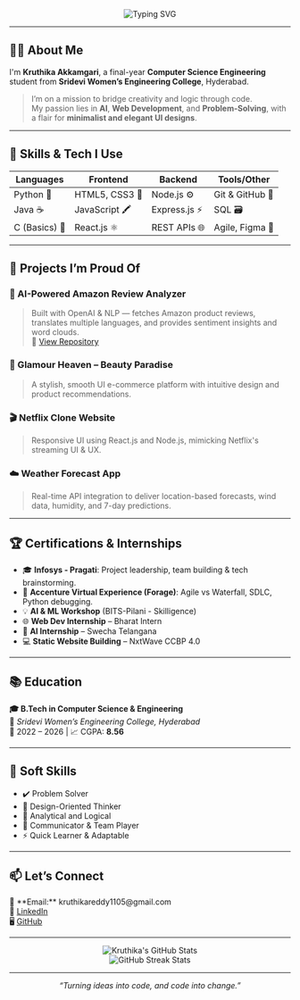 <!-- HEADER BANNER -->
<div align="center">
  <img src="https://readme-typing-svg.herokuapp.com?font=Fira+Code&duration=3000&pause=1000&center=true&vCenter=true&width=440&lines=Hi+%F0%9F%91%8B%2C+I'm+Kruthika+Akkamgari;Aspiring+AI+Developer+%F0%9F%A7%A0;Passionate+about+Tech+%F0%9F%92%BB;Let's+build+something+amazing!" alt="Typing SVG" />
</div>

---

## 👩‍💻 About Me

I'm **Kruthika Akkamgari**, a final-year **Computer Science Engineering** student from **Sridevi Women’s Engineering College**, Hyderabad.

> I’m on a mission to bridge creativity and logic through code.  
> My passion lies in **AI**, **Web Development**, and **Problem-Solving**, with a flair for **minimalist and elegant UI designs**.

---

## 🧠 Skills & Tech I Use

| Languages     | Frontend        | Backend          | Tools/Other       |
|---------------|------------------|------------------|--------------------|
| Python 🐍      | HTML5, CSS3 💅     | Node.js ⚙️        | Git & GitHub 🔧     |
| Java ☕        | JavaScript 🖍️      | Express.js ⚡      | SQL 🗃️              |
| C (Basics) 🧾  | React.js ⚛️       | REST APIs 🌐       | Agile, Figma 🎨     |

---

## 🚀 Projects I’m Proud Of

### 🧠 AI-Powered Amazon Review Analyzer  
> Built with OpenAI & NLP — fetches Amazon product reviews, translates multiple languages, and provides sentiment insights and word clouds.  
🔗 [View Repository](https://github.com/Kruthikakkamgari/Amazon-Sentiment-analysis)

### 💄 Glamour Heaven – Beauty Paradise  
> A stylish, smooth UI e-commerce platform with intuitive design and product recommendations.

### 🎬 Netflix Clone Website  
> Responsive UI using React.js and Node.js, mimicking Netflix's streaming UI & UX.

### ☁️ Weather Forecast App  
> Real-time API integration to deliver location-based forecasts, wind data, humidity, and 7-day predictions.

---

## 🏆 Certifications & Internships

- 🎓 **Infosys - Pragati**: Project leadership, team building & tech brainstorming.
- 🧪 **Accenture Virtual Experience (Forage)**: Agile vs Waterfall, SDLC, Python debugging.
- 💡 **AI & ML Workshop** (BITS-Pilani - Skilligence)
- 🌐 **Web Dev Internship** – Bharat Intern
- 🧠 **AI Internship** – Swecha Telangana
- 💻 **Static Website Building** – NxtWave CCBP 4.0

---

## 📚 Education

**🎓 B.Tech in Computer Science & Engineering**  
📍 *Sridevi Women’s Engineering College, Hyderabad*  
📆 2022 – 2026 | 📈 CGPA: **8.56**

---

## 🧩 Soft Skills

- ✔️ Problem Solver  
- 🎨 Design-Oriented Thinker  
- 🧠 Analytical and Logical  
- 💬 Communicator & Team Player  
- ⚡ Quick Learner & Adaptable

---

## 📫 Let’s Connect

<p align="left">
  📧 **Email:** kruthikareddy1105@gmail.com<br>
  💼 <a href="https://www.linkedin.com/in/kruthika-akkamgari">LinkedIn</a><br>
  🖥️ <a href="https://github.com/kruthikakkamgari">GitHub</a><br>
</p>

---

<div align="center">
  <img src="https://github-readme-stats.vercel.app/api?username=kruthikakkamgari&show_icons=true&theme=tokyonight&hide_border=true&count_private=true" alt="Kruthika's GitHub Stats" />
  <br>
  <img src="https://github-readme-streak-stats.herokuapp.com?user=kruthikakkamgari&theme=tokyonight&hide_border=true" alt="GitHub Streak Stats" />
</div>

---

<p align="center"><i>“Turning ideas into code, and code into change.”</i></p>
